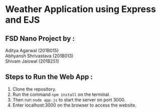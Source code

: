 # Weather Application using Express and EJS

## FSD Nano Project by :
Aditya Agarwal (201B015)  
Abhyansh Shrivastava (201B013)  
Shivam Jaiswal (201B251)

## Steps to Run the Web App :
1. Clone the repository.
2. Run the command `npm install` on the terminal.
3. Then run `node app.js` to start the server on port 3000.
4. Enter localhost:3000 on the browser to access the website.
